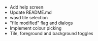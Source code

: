 * Add help screen
* Update README.md
* wasd tile selection
* "file modified" flag and dialogs
* Implement colour picking
* Tile, foreground and background toggles